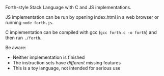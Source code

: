 Forth-style Stack Language with C and JS implementations.

JS implementation can be run by opening index.html in a web browser or running `node forth.js`.

C implementation can be compiled with gcc (`gcc forth.c -o forth`) and then run `./forth`.

Be aware:
- Neither implementation is finished
- The instruction sets have _different_ missing features
- This is a toy language, not intended for serious use
